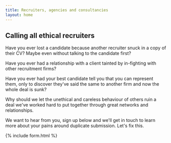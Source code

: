 ```yaml
---
title: Recruiters, agencies and consultancies
layout: home
---
```



## Calling all ethical recruiters

Have you ever lost a candidate because another recruiter snuck in a copy of their CV? Maybe even without talking to the candidate first?

Have you ever had a relationship with a client tainted by in-fighting with other recruitment firms?

Have you ever had your best candidate tell you that you can represent them, only to discover they've said the same to another firm and now the whole deal is sunk?

Why should we let the unethical and careless behaviour of others ruin a deal we've worked hard to put together through great networks and relationships.

We want to hear from you, sign up below and we'll get in touch to learn more about your pains around duplicate submission. Let's fix this.

{% include form.html %}
